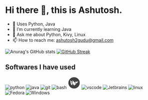 # Hi there 👋, this is Ashutosh.
- 🔭 Uses Python, Java
- 🌱 I’m currently learning Java
- 💬 Ask me about Python, Kivy, Linux
- 📫 How to reach me: ashutosh2gudu@gmail.com

![Anurag's GitHub stats](https://github-readme-stats.vercel.app/api?username=AM-ash-OR-AM-I&show_icons=true&theme=onedark)
[![GitHub Streak](http://github-readme-streak-stats.herokuapp.com?user=am-ash-or-am-i&theme=onedark&hide_border=true)](https://git.io/streak-stats)

## Softwares I have used
<p>
<img src="https://cdn.jsdelivr.net/gh/devicons/devicon/icons/python/python-original.svg" alt="python" width ="40" height = "40"/>             
<img src="https://cdn.jsdelivr.net/gh/devicons/devicon/icons/java/java-original.svg" alt="java" width="40" height="40"/>
<img src="https://cdn.jsdelivr.net/gh/devicons/devicon/icons/git/git-original.svg" alt="git" width="40" height="40"/>  
<img src="https://cdn.jsdelivr.net/gh/devicons/devicon/icons/bash/bash-original.svg" alt="bash" width="40" height="40"/>
<img src="./img/Kivy_logo.png" alt="Kivy" width = 40 height =40>
<img src="https://cdn.jsdelivr.net/gh/devicons/devicon/icons/vscode/vscode-original.svg" alt="vscode" width="40" height="35" />
<img src="https://cdn.jsdelivr.net/gh/devicons/devicon/icons/jetbrains/jetbrains-original.svg" alt="Jetbrains" width="40" height="40"/>
<img src="https://cdn.jsdelivr.net/gh/devicons/devicon/icons/linux/linux-original.svg" alt="linux" width="40" height="40" />
<img src="https://cdn.jsdelivr.net/gh/devicons/devicon/icons/fedora/fedora-original.svg" alt="Fedora" width="40" height="40"/>
<img src="https://cdn.jsdelivr.net/gh/devicons/devicon/icons/windows8/windows8-original.svg" alt="Windows" width="40" height="40"/>
</p>
          

